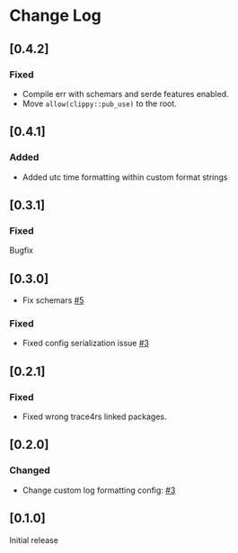 # Change Log

## [0.4.2]

### Fixed

* Compile err with schemars and serde features enabled.
* Move `allow(clippy::pub_use)` to the root.

## [0.4.1]

### Added

* Added utc time formatting within custom format strings

## [0.3.1]

### Fixed

Bugfix

## [0.3.0]

* Fix schemars [#5](https://github.com/imperva/trace4rs/pull/5)

### Fixed

* Fixed config serialization issue [#3](https://github.com/imperva/trace4rs/pull/4)

## [0.2.1]

### Fixed

* Fixed wrong trace4rs linked packages.

## [0.2.0]

### Changed

* Change custom log formatting config: [#3](https://github.com/imperva/trace4rs/pull/3)

## [0.1.0]

Initial release

